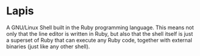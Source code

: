 # Lapis
A GNU/Linux Shell built in the Ruby programming language.
This means not only that the line editor is written in Ruby, but also that
the shell itself is just a superset of Ruby that can execute any Ruby code,
together with external binaries (just like any other shell).
